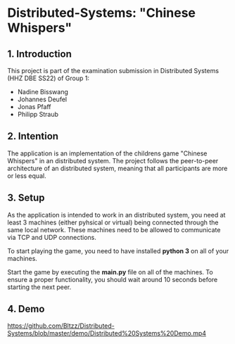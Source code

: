# Distributed-Systems: "Chinese Whispers"

## 1. Introduction
This project is part of the examination submission in Distributed Systems (HHZ DBE SS22) of Group 1:

* Nadine Bisswang
* Johannes Deufel
* Jonas Pfaff
* Philipp Straub

## 2. Intention
The application is an implementation of the childrens game "Chinese Whispers" in an distributed system. The project follows the peer-to-peer architecture of an distributed system, meaning that all participants are more or less equal.

## 3. Setup
As the application is intended to work in an distributed system, you need at least 3 machines (either pyhsical or virtual) being connected through the same local network. These machines need to be allowed to communicate via TCP and UDP connections.

To start playing the game, you need to have installed **python 3** on all of your machines.

Start the game by executing the **main.py** file on all of the machines. To ensure a proper functionality, you should wait around 10 seconds before starting the next peer.

## 4. Demo
https://github.com/Bltzz/Distributed-Systems/blob/master/demo/Distributed%20Systems%20Demo.mp4